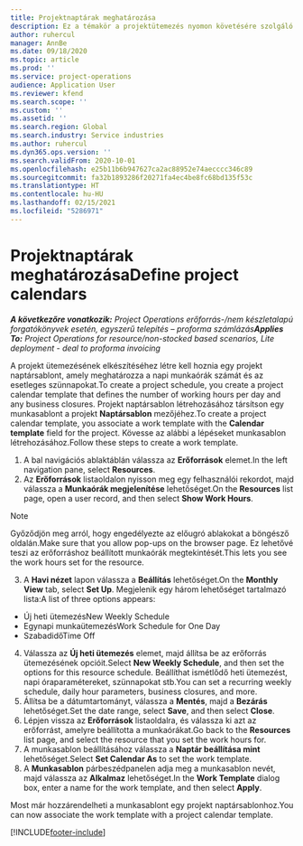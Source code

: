 ```yaml
---
title: Projektnaptárak meghatározása
description: Ez a témakör a projektütemezés nyomon követésére szolgáló projektnaptár használatáról tartalmaz információt.
author: ruhercul
manager: AnnBe
ms.date: 09/18/2020
ms.topic: article
ms.prod: ''
ms.service: project-operations
audience: Application User
ms.reviewer: kfend
ms.search.scope: ''
ms.custom: ''
ms.assetid: ''
ms.search.region: Global
ms.search.industry: Service industries
ms.author: ruhercul
ms.dyn365.ops.version: ''
ms.search.validFrom: 2020-10-01
ms.openlocfilehash: e25b11b6b947627ca2ac88952e74aecccc346c89
ms.sourcegitcommit: fa32b1893286f20271fa4ec4be8fc68bd135f53c
ms.translationtype: HT
ms.contentlocale: hu-HU
ms.lasthandoff: 02/15/2021
ms.locfileid: "5286971"
---
```

# <a name="define-project-calendars"></a><span data-ttu-id="d8191-103">Projektnaptárak meghatározása</span><span class="sxs-lookup"><span data-stu-id="d8191-103">Define project calendars</span></span>

<span data-ttu-id="d8191-104">_**A következőre vonatkozik:** Project Operations erőforrás-/nem készletalapú forgatókönyvek esetén, egyszerű telepítés – proforma számlázás_</span><span class="sxs-lookup"><span data-stu-id="d8191-104">_**Applies To:** Project Operations for resource/non-stocked based scenarios, Lite deployment - deal to proforma invoicing_</span></span>

<span data-ttu-id="d8191-105">A projekt ütemezésének elkészítéséhez létre kell hoznia egy projekt naptársablont, amely meghatározza a napi munkaórák számát és az esetleges szünnapokat.</span><span class="sxs-lookup"><span data-stu-id="d8191-105">To create a project schedule, you create a project calendar template that defines the number of working hours per day and any business closures.</span></span> <span data-ttu-id="d8191-106">Projekt naptársablon létrehozásához társítson egy munkasablont a projekt **Naptársablon** mezőjéhez.</span><span class="sxs-lookup"><span data-stu-id="d8191-106">To create a project calendar template, you associate a work template with the **Calendar template** field for the project.</span></span> <span data-ttu-id="d8191-107">Kövesse az alábbi a lépéseket munkasablon létrehozásához.</span><span class="sxs-lookup"><span data-stu-id="d8191-107">Follow these steps to create a work template.</span></span>

1. <span data-ttu-id="d8191-108">A bal navigációs ablaktáblán válassza az **Erőforrások** elemet.</span><span class="sxs-lookup"><span data-stu-id="d8191-108">In the left navigation pane, select **Resources**.</span></span> 
2. <span data-ttu-id="d8191-109">Az **Erőforrások** listaoldalon nyisson meg egy felhasználói rekordot, majd válassza a **Munkaórák megjelenítése** lehetőséget.</span><span class="sxs-lookup"><span data-stu-id="d8191-109">On the **Resources** list page, open a user record, and then select **Show Work Hours**.</span></span>

  > [!NOTE]
  > <span data-ttu-id="d8191-110">Győződjön meg arról, hogy engedélyezte az előugró ablakokat a böngésző oldalán.</span><span class="sxs-lookup"><span data-stu-id="d8191-110">Make sure that you allow pop-ups on the browser page.</span></span> <span data-ttu-id="d8191-111">Ez lehetővé teszi az erőforráshoz beállított munkaórák megtekintését.</span><span class="sxs-lookup"><span data-stu-id="d8191-111">This lets you see the work hours set for the resource.</span></span>
  
3. <span data-ttu-id="d8191-112">A **Havi nézet** lapon válassza a **Beállítás** lehetőséget.</span><span class="sxs-lookup"><span data-stu-id="d8191-112">On the **Monthly View** tab, select **Set Up**.</span></span> <span data-ttu-id="d8191-113">Megjelenik egy három lehetőséget tartalmazó lista:</span><span class="sxs-lookup"><span data-stu-id="d8191-113">A list of three options appears:</span></span> 

  - <span data-ttu-id="d8191-114">Új heti ütemezés</span><span class="sxs-lookup"><span data-stu-id="d8191-114">New Weekly Schedule</span></span>
  - <span data-ttu-id="d8191-115">Egynapi munkaütemezés</span><span class="sxs-lookup"><span data-stu-id="d8191-115">Work Schedule for One Day</span></span>
  - <span data-ttu-id="d8191-116">Szabadidő</span><span class="sxs-lookup"><span data-stu-id="d8191-116">Time Off</span></span>

4. <span data-ttu-id="d8191-117">Válassza az **Új heti ütemezés** elemet, majd állítsa be az erőforrás ütemezésének opcióit.</span><span class="sxs-lookup"><span data-stu-id="d8191-117">Select **New Weekly Schedule**, and then set the options for this resource schedule.</span></span> <span data-ttu-id="d8191-118">Beállíthat ismétlődő heti ütemezést, napi óraparamétereket, szünnapokat stb.</span><span class="sxs-lookup"><span data-stu-id="d8191-118">You can set a recurring weekly schedule, daily hour parameters, business closures, and more.</span></span>
5. <span data-ttu-id="d8191-119">Állítsa be a dátumtartományt, válassza a **Mentés**, majd a **Bezárás** lehetőséget.</span><span class="sxs-lookup"><span data-stu-id="d8191-119">Set the date range, select **Save**, and then select **Close**.</span></span> 
6. <span data-ttu-id="d8191-120">Lépjen vissza az **Erőforrások** listaoldalra, és válassza ki azt az erőforrást, amelyre beállította a munkaórákat.</span><span class="sxs-lookup"><span data-stu-id="d8191-120">Go back to the **Resources** list page, and select the resource that you set the work hours for.</span></span> 
7. <span data-ttu-id="d8191-121">A munkasablon beállításához válassza a **Naptár beállítása mint** lehetőséget.</span><span class="sxs-lookup"><span data-stu-id="d8191-121">Select **Set Calendar As** to set the work template.</span></span> 
8. <span data-ttu-id="d8191-122">A **Munkasablon** párbeszédpanelen adja meg a munkasablon nevét, majd válassza az **Alkalmaz** lehetőséget.</span><span class="sxs-lookup"><span data-stu-id="d8191-122">In the **Work Template** dialog box, enter a name for the work template, and then select **Apply**.</span></span> 

<span data-ttu-id="d8191-123">Most már hozzárendelheti a munkasablont egy projekt naptársablonhoz.</span><span class="sxs-lookup"><span data-stu-id="d8191-123">You can now associate the work template with a project calendar template.</span></span>


[!INCLUDE[footer-include](../includes/footer-banner.md)]